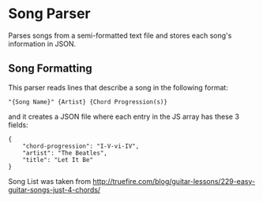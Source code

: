 # Song Parser
Parses songs from a semi-formatted text file and stores each song's information in JSON.

## Song Formatting
This parser reads lines that describe a song in the following format:

```
"{Song Name}" {Artist} {Chord Progression(s)}
```  

and it creates a JSON file where each entry in the JS array has these 3 fields:

```
{
    "chord-progression": "I-V-vi-IV", 
    "artist": "The Beatles", 
    "title": "Let It Be"
}
```

Song List was taken from http://truefire.com/blog/guitar-lessons/229-easy-guitar-songs-just-4-chords/
